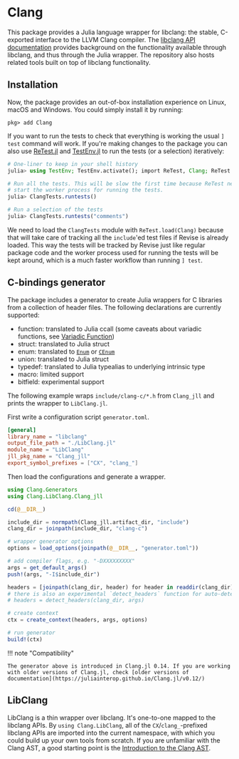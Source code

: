 # Clang
This package provides a Julia language wrapper for libclang: the stable, C-exported
interface to the LLVM Clang compiler. The [libclang API documentation](http://clang.llvm.org/doxygen/group__CINDEX.html)
provides background on the functionality available through libclang, and thus
through the Julia wrapper. The repository also hosts related tools built
on top of libclang functionality.

## Installation
Now, the package provides an out-of-box installation experience on Linux, macOS and Windows. You
could simply install it by running:
```
pkg> add Clang
```

If you want to run the tests to check that everything is working the usual `]
test` command will work. If you're making changes to the package you can also
use [ReTest.jl](https://juliatesting.github.io/ReTest.jl/stable/) and
[TestEnv.jl](https://github.com/JuliaTesting/TestEnv.jl) to run the tests (or a
selection) iteratively:
```julia
# One-liner to keep in your shell history
julia> using TestEnv; TestEnv.activate(); import ReTest, Clang; ReTest.load(Clang)

# Run all the tests. This will be slow the first time because ReTest needs to
# start the worker process for running the tests.
julia> ClangTests.runtests()

# Run a selection of the tests
julia> ClangTests.runtests("comments")
```

We need to load the `ClangTests` module with `ReTest.load(Clang)` because that
will take care of tracking all the `include`'ed test files if Revise is already
loaded. This way the tests will be tracked by Revise just like regular package
code and the worker process used for running the tests will be kept around,
which is a much faster workflow than running `] test`.

## C-bindings generator
The package includes a generator to create Julia wrappers for C libraries from a collection of header files. The following declarations are currently supported:

- function: translated to Julia ccall (some caveats about variadic functions, see [Variadic Function](@ref))
- struct: translated to Julia struct
- enum: translated to [`Enum`](https://docs.julialang.org/en/v1/base/base/#Base.Enums.Enum) or [`CEnum`](https://github.com/JuliaInterop/CEnum.jl)
- union: translated to Julia struct
- typedef: translated to Julia typealias to underlying intrinsic type
- macro: limited support
- bitfield: experimental support

The following example wraps `include/clang-c/*.h` from `Clang_jll` and prints the wrapper to `LibClang.jl`.

First write a configuration script `generator.toml`.
```toml
[general]
library_name = "libclang"
output_file_path = "./LibClang.jl"
module_name = "LibClang"
jll_pkg_name = "Clang_jll"
export_symbol_prefixes = ["CX", "clang_"]
```
Then load the configurations and generate a wrapper.
```julia
using Clang.Generators
using Clang.LibClang.Clang_jll

cd(@__DIR__)

include_dir = normpath(Clang_jll.artifact_dir, "include")
clang_dir = joinpath(include_dir, "clang-c")

# wrapper generator options
options = load_options(joinpath(@__DIR__, "generator.toml"))

# add compiler flags, e.g. "-DXXXXXXXXX"
args = get_default_args()
push!(args, "-I$include_dir")

headers = [joinpath(clang_dir, header) for header in readdir(clang_dir) if endswith(header, ".h")]
# there is also an experimental `detect_headers` function for auto-detecting top-level headers in the directory
# headers = detect_headers(clang_dir, args)

# create context
ctx = create_context(headers, args, options)

# run generator
build!(ctx)
```



!!! note "Compatibility"
    
    The generator above is introduced in Clang.jl 0.14. If you are working with older versions of Clang.jl, check [older versions of documentation](https://juliainterop.github.io/Clang.jl/v0.12/)


## LibClang
LibClang is a thin wrapper over libclang. It's one-to-one mapped to the libclang APIs.
By `using Clang.LibClang`, all of the `CX`/`clang_`-prefixed libclang APIs are imported into the
current namespace, with which you could build up your own tools from scratch. If you are
unfamiliar with the Clang AST, a good starting point is the [Introduction to the Clang AST](http://clang.llvm.org/docs/IntroductionToTheClangAST.html).
